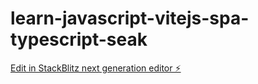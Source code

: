 # learn-javascript-vitejs-spa-typescript-seak

[Edit in StackBlitz next generation editor ⚡️](https://stackblitz.com/~/github.com/S3ak/learn-javascript-vitejs-spa-typescript-seak)